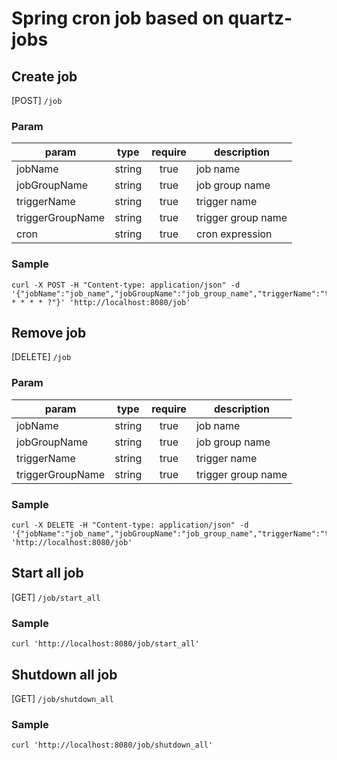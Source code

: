 # Spring cron job based on quartz-jobs

## Create job

[POST] `/job`

### Param

| param | type | require | description |
| --- | :---: | :---: | --- |
| jobName | string | true | job name |
| jobGroupName | string | true | job group name |
| triggerName | string | true | trigger name |
| triggerGroupName | string | true | trigger group name |
| cron | string | true | cron expression |

### Sample

```
curl -X POST -H "Content-type: application/json" -d '{"jobName":"job_name","jobGroupName":"job_group_name","triggerName":"trigger_name","triggerGroupName":"trigger_group_name","cron":"0/3 * * * * ?"}' 'http://localhost:8080/job'
```

## Remove job

[DELETE] `/job`

### Param

| param | type | require | description |
| --- | :---: | :---: | --- |
| jobName | string | true | job name |
| jobGroupName | string | true | job group name |
| triggerName | string | true | trigger name |
| triggerGroupName | string | true | trigger group name |

### Sample

```
curl -X DELETE -H "Content-type: application/json" -d '{"jobName":"job_name","jobGroupName":"job_group_name","triggerName":"trigger_name","triggerGroupName":"trigger_group_name"}' 'http://localhost:8080/job'
```

## Start all job

[GET] `/job/start_all`

### Sample

```
curl 'http://localhost:8080/job/start_all'
```

## Shutdown all job

[GET] `/job/shutdown_all`

### Sample

```
curl 'http://localhost:8080/job/shutdown_all'
```